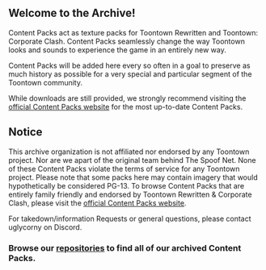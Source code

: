## Welcome to the Archive!

Content Packs act as texture packs for Toontown Rewritten and Toontown: Corporate Clash. Content Packs seamlessly change the way Toontown looks and sounds to experience the game in an entirely new way.

Content Packs will be added here every so often in a goal to preserve as much history as possible for a very special and particular segment of the Toontown community.

While downloads are still provided, we strongly recommend visiting the [official Content Packs website](https://contentpacks.net) for the most up-to-date Content Packs.

## Notice

This archive organization is not affiliated nor endorsed by any Toontown project. Nor are we apart of the original team behind The Spoof Net. None of these Content Packs violate the terms of service for any Toontown project. Please note that some packs here may contain imagery that would hypothetically be considered PG-13. To browse Content Packs that are entirely family friendly and endorsed by Toontown Rewritten & Corporate Clash, please visit the [official Content Packs website](https://contentpacks.net).

For takedown/information Requests or general questions, please contact uglycorny on Discord.

### Browse our [repositories](https://github.com/orgs/ContentPackArchive/repositories) to find all of our archived Content Packs.
